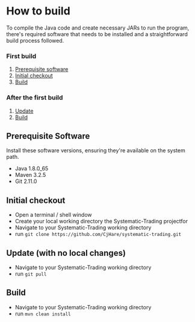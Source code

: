# How to build
To compile the Java code and create necessary JARs to run the program, there's required software that needs to be installed and a straightforward build process followed.

### First build
1. [Prerequisite software](#prerequisite-software)
2. [Initial checkout](#initial-checkout)
3. [Build](#build)

### After the first build
1. [Update](#update-with-no-local-changes)
2. [Build](#build)


## Prerequisite Software
Install these software versions, ensuring they're available on the system path.
- Java 1.8.0_65
- Maven 3.2.5
- Git 2.11.0


## Initial checkout
- Open a terminal / shell window
- Create your local working directory the Systematic-Trading projectfor
- Navigate to your Systematic-Trading working directory
- run `git clone https://github.com/CjHare/systematic-trading.git`


## Update (with no local changes)
- Navigate to your Systematic-Trading working directory
- run `git pull`

## Build
- Navigate to your Systematic-Trading working directory
- run `mvn clean install`
